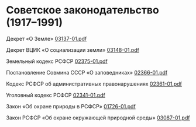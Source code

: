 # Советское законодательство (1917–1991)

Декрет «О Земле» [03137-01.pdf](https://education.kurashev.com/environmental-data/files/03137-01.pdf)

Декрет ВЦИК «О социализации земли» [03148-01.pdf](https://education.kurashev.com/environmental-data/files/03148-01.pdf)

Земельный кодекс РСФСР [02375-01.pdf](https://education.kurashev.com/environmental-data/files/02375-01.pdf)

Постановление Совмина СССР «О заповедниках» [02366-01.pdf](https://education.kurashev.com/environmental-data/files/02366-01.pdf)

Кодекс РСФСР об административных правонарушениях [02361-01.pdf](https://education.kurashev.com/environmental-data/files/02361-01.pdf)

Уголовный кодекс РСФСР [02341-01.pdf](https://education.kurashev.com/environmental-data/files/02341-01.pdf)

Закон «Об охране природы в РСФСР» [01726-01.pdf](https://education.kurashev.com/environmental-data/files/01726-01.pdf)

Закон РСФСР «Об охране окружающей природной среды» [03087-01.pdf](https://education.kurashev.com/environmental-data/files/03087-01.pdf)
